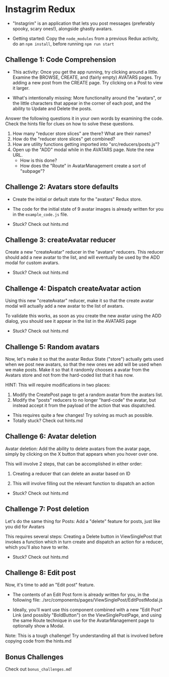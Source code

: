 # Instagrim Redux

- "Instagrim" is an application that lets you post messages (preferably spooky,
  scary ones!), alongside ghastly avatars.

- Getting started: Copy the `node_modules` from a previous Redux activity, do
  an `npm install`, before running `npm run start`



Challenge 1: Code Comprehension
-------------------------------------------------------------------

- This activity: Once you get the app running, try clicking around a little.
  Examine the BROWSE, CREATE, and (fairly empty) AVATARS pages. Try adding a
  new post from the CREATE page. Try clicking on a Post to view it larger.

- What's intentionally missing: More functionality around the "avatars", or the
  little characters that appear in the corner of each post, and the ability to
  Update and Delete the posts.

Answer the following questions it in your own words by examining the code.
Check the hints file for clues on how to solve these questions.

1. How many "reducer store slices" are there? What are their names?
2. How do the "reducer store slices" get combined?
3. How are utility functions getting imported into "src/reducers/posts.js"?
4. Open up the "ADD" modal while in the AVATARS page. Note the new URL.
    - How is this done?
    - How does the "Route" in AvatarManagement create a sort of "subpage"?



Challenge 2: Avatars store defaults
-------------------------------------------------------------------

- Create the initial or default state for the "avatars" Redux store.

- The code for the initial state of 9 avatar images is already written for you
  in the `example_code.js` file.

- Stuck? Check out hints.md



Challenge 3: createAvatar reducer
-------------------------------------------------------------------

Create a new "createAvatar" reducer in the "avatars" reducers. This reducer
should add a new avatar to the list, and will eventually be used by the ADD
modal for custom avatars.

- Stuck? Check out hints.md



Challenge 4: Dispatch createAvatar action
-------------------------------------------------------------------

Using this new "createAvatar" reducer, make it so that the create avatar modal
will actually add a new avatar to the list of avatars.

To validate this works, as soon as you create the new avatar using the ADD
dialog, you should see it appear in the list in the AVATARS page

- Stuck? Check out hints.md



Challenge 5: Random avatars
-------------------------------------------------------------------

Now, let's make it so that the avatar Redux State ("store") actually gets used
when we post new avatars, so that the new ones we add will be used when we make
posts. Make it so that it randomly chooses a avatar from the Avatars store and
not from the hard-coded list that it has now.

HINT: This will require modifications in two places:

1. Modify the CreatePost page to get a random avatar from the avatars list.
2. Modify the "posts" reducers to no longer "hard-code" the avatar, but instead
accept it from the payload of the action that was dispatched.

- This requires quite a few changes! Try solving as much as possible.
- Totally stuck? Check out hints.md



Challenge 6: Avatar deletion
-------------------------------------------------------------------

Avatar deletion: Add the ability to delete avatars from the avatar page, simply
by clicking on the X button that appears when you hover over one.

This will involve 2 steps, that can be accomplished in either order:

1. Creating a reducer that can delete an avatar based on ID

2. This will involve filling out the relevant function to dispatch an action

- Stuck? Check out hints.md



Challenge 7: Post deletion
-------------------------------------------------------------------

Let's do the same thing for Posts: Add a "delete" feature for posts, just like
you did for Avatars

This requires several steps: Creating a Delete button in ViewSinglePost that
invokes a function which in turn create and dispatch an action for a reducer,
which you'll also have to write.

- Stuck? Check out hints.md



Challenge 8: Edit post
-------------------------------------------------------------------

Now, it's time to add an "Edit post" feature.

- The contents of an Edit Post form is already written for you, in the
  following file: ./src/components/pages/ViewSinglePost/EditPostModal.js

- Ideally, you'll want use this component combined with a new "Edit Post" Link
  (and possibly "BoldButton") on the ViewSinglePostPage, and using the same
  Route technique in use for the AvatarManagement page to optionally show a
  Modal.

Note: This is a tough challenge! Try understanding all that is involved before
copying code from the hints.md




Bonus Challenges
-------------------------------------------------------------------

Check out `bonus_challenges.md`!
